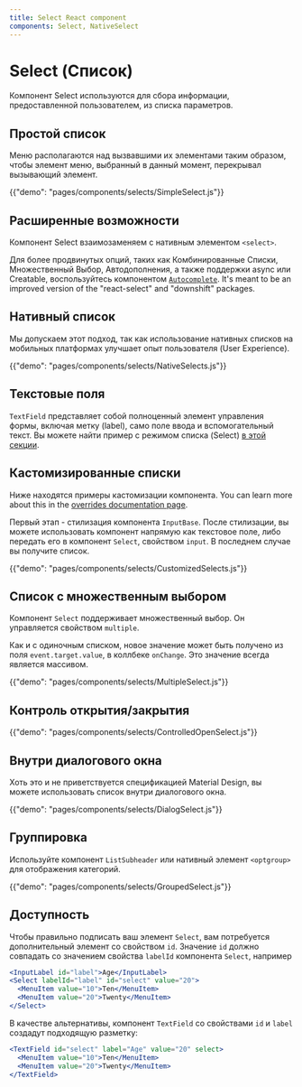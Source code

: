 ```yaml
---
title: Select React component
components: Select, NativeSelect
---
```


# Select (Список)

<p class="description">Компонент Select используются для сбора информации, предоставленной пользователем, из списка параметров.</p>

## Простой список

Меню располагаются над вызвавшими их элементами таким образом, чтобы элемент меню, выбранный в данный момент, перекрывал вызывающий элемент.

{{"demo": "pages/components/selects/SimpleSelect.js"}}

## Расширенные возможности

Компонент Select взаимозаменяем с нативным элементом `<select>`.

Для более продвинутых опций, таких как Комбинированные Списки, Множественный Выбор, Автодополнения, а также поддержки async или Creatable, воспользуйтесь компонентом [`Autocomplete`](/components/autocomplete/). It's meant to be an improved version of the "react-select" and "downshift" packages.

## Нативный список

Мы допускаем этот подход, так как использование нативных списков на мобильных платформах улучшает опыт пользователя (User Experience).

{{"demo": "pages/components/selects/NativeSelects.js"}}

## Текстовые поля

`TextField` представляет собой полноценный элемент управления формы, включая метку (label), само поле ввода и вспомогательный текст. Вы можете найти пример с режимом списка (Select) [в этой секции](/components/text-fields/#select).

## Кастомизированные списки

Ниже находятся примеры кастомизации компонента. You can learn more about this in the [overrides documentation page](/customization/components/).

Первый этап - стилизация компонента `InputBase`. После стилизации, вы можете использовать компонент напрямую как текстовое поле, либо передать его в компонент `Select`, свойством `input`. В последнем случае вы получите список.

{{"demo": "pages/components/selects/CustomizedSelects.js"}}

## Список с множественным выбором

Компонент `Select` поддерживает множественный выбор. Он управляется свойством `multiple`.

Как и с одиночным списком, новое значение может быть получено из поля `event.target.value`, в коллбеке `onChange`. Это значение всегда является массивом.

{{"demo": "pages/components/selects/MultipleSelect.js"}}

## Контроль открытия/закрытия

{{"demo": "pages/components/selects/ControlledOpenSelect.js"}}

## Внутри диалогового окна

Хоть это и не приветствуется спецификацией Material Design, вы можете использовать список внутри диалогового окна.

{{"demo": "pages/components/selects/DialogSelect.js"}}

## Группировка

Используйте компонент `ListSubheader` или нативный элемент `<optgroup>` для отображения категорий.

{{"demo": "pages/components/selects/GroupedSelect.js"}}

## Доступность

Чтобы правильно подписать ваш элемент `Select`, вам потребуется дополнительный элемент со свойством `id`. Значение `id` должно совпадать со значением свойства `labelId` компонента `Select`, например

```jsx
<InputLabel id="label">Age</InputLabel>
<Select labelId="label" id="select" value="20">
  <MenuItem value="10">Ten</MenuItem>
  <MenuItem value="20">Twenty</MenuItem>
</Select>
```

В качестве альтернативы, компонент `TextField` со свойствами `id` и `label` создадут подходящую разметку:

```jsx
<TextField id="select" label="Age" value="20" select>
  <MenuItem value="10">Ten</MenuItem>
  <MenuItem value="20">Twenty</MenuItem>
</TextField>
```